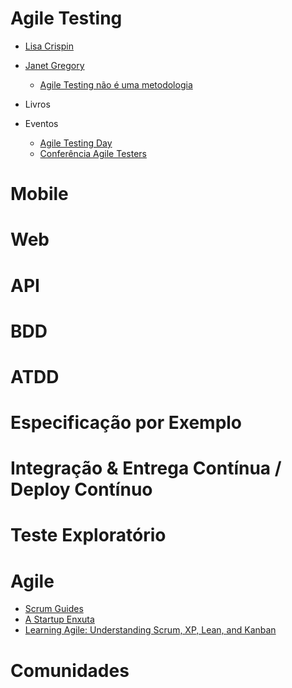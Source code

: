 # Agile Testing
  - [Lisa Crispin](http://lisacrispin.com/)

  - [Janet Gregory](http://janetgregory.ca/)
    - [Agile Testing não é uma metodologia](http://janetgregory.ca/agile-testing-is-not-a-methodology/)

  - Livros

  - Eventos
    - [Agile Testing Day](https://agiletestingdays.com/)
    - [Conferência Agile Testers](http://conferencia.agiletesters.com.br/)

# Mobile


# Web

# API


# BDD

# ATDD

# Especificação por Exemplo

# Integração & Entrega Contínua / Deploy Contínuo

# Teste Exploratório

# Agile
 - [Scrum Guides](http://www.scrumguides.org/)
 - [A Startup Enxuta](https://www.amazon.com.br/Startup-Enxuta-Eric-Ries-ebook/dp/B00A3C4GAK/)
 - [Learning Agile: Understanding Scrum, XP, Lean, and Kanban](https://www.amazon.com.br/Learning-Agile-Understanding-Scrum-Kanban-ebook/dp/B00PJ8YKRM/)


# Comunidades
